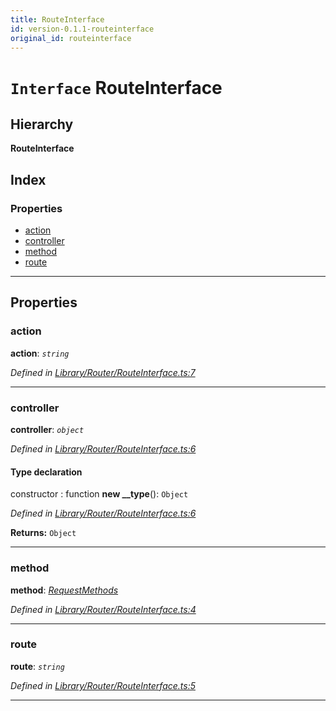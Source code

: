 ```yaml
---
title: RouteInterface
id: version-0.1.1-routeinterface
original_id: routeinterface
---
```


# `Interface` RouteInterface

## Hierarchy

**RouteInterface**

## Index

### Properties

* [action](routeinterface#action)
* [controller](routeinterface#controller)
* [method](routeinterface#method)
* [route](routeinterface#route)

---

## Properties

<a id="action"></a>

###  action

**action**: *`string`*

*Defined in [Library/Router/RouteInterface.ts:7](https://github.com/SpoonX/stix/blob/f075739/src/Library/Router/RouteInterface.ts#L7)*

___
<a id="controller"></a>

###  controller

**controller**: *`object`*

*Defined in [Library/Router/RouteInterface.ts:6](https://github.com/SpoonX/stix/blob/f075739/src/Library/Router/RouteInterface.ts#L6)*

#### Type declaration

 constructor : function
**new __type**(): `Object`

*Defined in [Library/Router/RouteInterface.ts:6](https://github.com/SpoonX/stix/blob/f075739/src/Library/Router/RouteInterface.ts#L6)*

**Returns:** `Object`

___
<a id="method"></a>

###  method

**method**: *[RequestMethods](../enums/requestmethods)*

*Defined in [Library/Router/RouteInterface.ts:4](https://github.com/SpoonX/stix/blob/f075739/src/Library/Router/RouteInterface.ts#L4)*

___
<a id="route"></a>

###  route

**route**: *`string`*

*Defined in [Library/Router/RouteInterface.ts:5](https://github.com/SpoonX/stix/blob/f075739/src/Library/Router/RouteInterface.ts#L5)*

___

